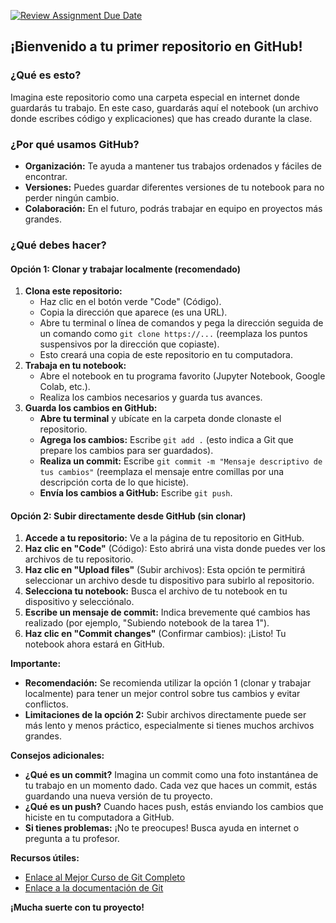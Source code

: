 [![Review Assignment Due Date](https://classroom.github.com/assets/deadline-readme-button-22041afd0340ce965d47ae6ef1cefeee28c7c493a6346c4f15d667ab976d596c.svg)](https://classroom.github.com/a/4Zffsw_g)
## ¡Bienvenido a tu primer repositorio en GitHub!

### ¿Qué es esto?
Imagina este repositorio como una carpeta especial en internet donde guardarás tu trabajo. En este caso, guardarás aquí el notebook (un archivo donde escribes código y explicaciones) que has creado durante la clase. 

### ¿Por qué usamos GitHub?
* **Organización:** Te ayuda a mantener tus trabajos ordenados y fáciles de encontrar.
* **Versiones:** Puedes guardar diferentes versiones de tu notebook para no perder ningún cambio.
* **Colaboración:** En el futuro, podrás trabajar en equipo en proyectos más grandes.

### ¿Qué debes hacer?

#### Opción 1: Clonar y trabajar localmente (recomendado)
1. **Clona este repositorio:**
   * Haz clic en el botón verde "Code" (Código).
   * Copia la dirección que aparece (es una URL).
   * Abre tu terminal o línea de comandos y pega la dirección seguida de un comando como `git clone https://...` (reemplaza los puntos suspensivos por la dirección que copiaste).
   * Esto creará una copia de este repositorio en tu computadora.
2. **Trabaja en tu notebook:**
   * Abre el notebook en tu programa favorito (Jupyter Notebook, Google Colab, etc.).
   * Realiza los cambios necesarios y guarda tus avances.
3. **Guarda los cambios en GitHub:**
   * **Abre tu terminal** y ubícate en la carpeta donde clonaste el repositorio.
   * **Agrega los cambios:** Escribe `git add .` (esto indica a Git que prepare los cambios para ser guardados).
   * **Realiza un commit:** Escribe `git commit -m "Mensaje descriptivo de tus cambios"` (reemplaza el mensaje entre comillas por una descripción corta de lo que hiciste).
   * **Envía los cambios a GitHub:** Escribe `git push`.

#### Opción 2: Subir directamente desde GitHub (sin clonar)
1. **Accede a tu repositorio:** Ve a la página de tu repositorio en GitHub.
2. **Haz clic en "Code"** (Código): Esto abrirá una vista donde puedes ver los archivos de tu repositorio.
3. **Haz clic en "Upload files"** (Subir archivos): Esta opción te permitirá seleccionar un archivo desde tu dispositivo para subirlo al repositorio.
4. **Selecciona tu notebook:** Busca el archivo de tu notebook en tu dispositivo y selecciónalo.
5. **Escribe un mensaje de commit:** Indica brevemente qué cambios has realizado (por ejemplo, "Subiendo notebook de la tarea 1").
6. **Haz clic en "Commit changes"** (Confirmar cambios): ¡Listo! Tu notebook ahora estará en GitHub.

**Importante:**
* **Recomendación:** Se recomienda utilizar la opción 1 (clonar y trabajar localmente) para tener un mejor control sobre tus cambios y evitar conflictos.
* **Limitaciones de la opción 2:** Subir archivos directamente puede ser más lento y menos práctico, especialmente si tienes muchos archivos grandes.

**Consejos adicionales:**
* **¿Qué es un commit?** Imagina un commit como una foto instantánea de tu trabajo en un momento dado. Cada vez que haces un commit, estás guardando una nueva versión de tu proyecto.
* **¿Qué es un push?** Cuando haces push, estás enviando los cambios que hiciste en tu computadora a GitHub.
* **Si tienes problemas:** ¡No te preocupes! Busca ayuda en internet o pregunta a tu profesor.

**Recursos útiles:**
* [Enlace al Mejor Curso de Git Completo](https://www.youtube.com/watch?v=VdGzPZ31ts8)
* [Enlace a la documentación de Git](https://docs.github.com/en/get-started)

**¡Mucha suerte con tu proyecto!**

